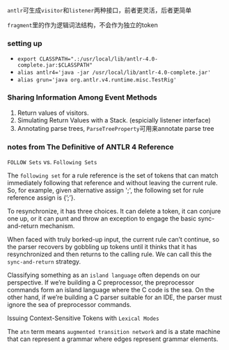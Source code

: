 `antlr`可生成`visitor`和`listener`两种接口，前者更灵活，后者更简单

`fragment`里的作为逻辑词法结构，不会作为独立的token

### setting up
- `export CLASSPATH=".:/usr/local/lib/antlr-4.0-complete.jar:$CLASSPATH"`
- `alias antlr4='java -jar /usr/local/lib/antlr-4.0-complete.jar'`
- `alias grun='java org.antlr.v4.runtime.misc.TestRig'`

### Sharing Information Among Event Methods
1. Return values of visitors.
2. Simulating Return Values with a Stack. (espicially listener interface)
3. Annotating parse trees, `ParseTreeProperty`可用来annotate parse tree

### notes from The Definitive of ANTLR 4 Reference
`FOLLOW Sets` vs. `Following Sets`

The `following set` for a rule reference is the set of tokens that can match immediately following that reference and without leaving the current rule. So, for example, given alternative assign ';', the following set for rule reference assign is {’;’}.

To resynchronize, it has three choices. It can delete a token, it can conjure one up, or it can punt and throw an exception to engage the basic sync-and-return mechanism.

When faced with truly borked-up input, the current rule can’t continue, so the parser recovers by gobbling up tokens until it thinks that it has resynchronized and then returns to the calling rule. We can call this the `sync-and-return` strategy.

Classifying something as an `island language` often depends on our perspective. If we’re building a C preprocessor, the preprocessor commands form an island language where the C code is the sea. On the other hand, if we’re building a C parser suitable for an IDE, the parser must ignore the sea of preprocessor commands.

Issuing Context-Sensitive Tokens with `Lexical Modes`

The `atn` term means `augmented transition network` and is a state machine that can represent a grammar where edges represent grammar elements.
